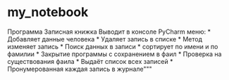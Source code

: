 # my_notebook
Программа Записная книжка
Выводит в консоле PyCharm меню:
        * Добавляет данные человека
        * Удаляет запись в списке
        * Метод изменяет запись
        * Поиск данных в записи
        * сортирует по имени и по фамилии
        * Закрытие программы с сохранением в фаил
        * Проверка на существования фаила
        * Выдаёт список всех записей
        * Пронумерованная каждая запись в журнале"""
